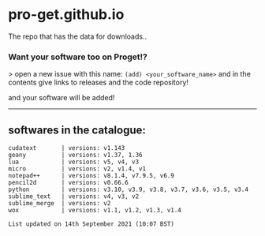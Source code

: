 # pro-get.github.io
The repo that has the data for downloads..

### Want your software too on Proget!?
\> open a new issue with this name: `(add) <your_software_name>` and in the contents give links to releases and the code repository!

and your software will be added!

<hr>

## softwares in the catalogue:
```
cudatext       | versions: v1.143
geany          | versions: v1.37, 1.36
lua            | versions: v5, v4, v3
micro          | versions: v2, v1.4, v1
notepad++      | versions: v8.1.4, v7.9.5, v6.9
pencil2d       | versions: v0.66.6
python         | versions: v3.10, v3.9, v3.8, v3.7, v3.6, v3.5, v3.4
sublime_text   | versions: v4, v3, v2
sublime_merge  | versions: v2
wox            | versions: v1.1, v1.2, v1.3, v1.4

List updated on 14th September 2021 (10:07 BST)
```
